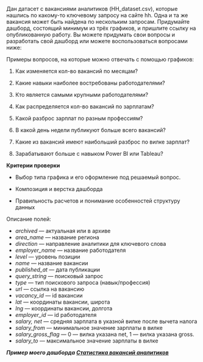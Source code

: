 Дан датасет с вакансиями аналитиков (HH_dataset.csv), которые нашлись по какому-то ключевому запросу на сайте hh. Одна и та же вакансия может быть найдена по нескольким запросам. Придумайте дашборд, состоящий минимум из трёх графиков, и пришлите ссылку на опубликованную работу. Вы можете придумать свои вопросы и разработать свой дашборд или можете воспользоваться вопросами ниже:

Примеры вопросов, на которые можно отвечать с помощью графиков:

1. Как изменяется кол-во вакансий по месяцам?

2. Какие навыки наиболее востребованы работодателями?

3. Кто является самыми крупными работодателями?

4. Как распределяется кол-во вакансий по зарплатам?

5. Какой разброс зарплат по разным профессиям?

6. В какой день недели публикуют больше всего вакансий?

7. Какие из вакансий имеют наибольший разброс по вилке зарплат?

8. Зарабатывают больше с навыком Power BI или Tableau?

**Критерии проверки**

- Выбор типа графика и его оформление под решаемый вопрос. 

- Композиция и верстка дашборда

- Правильность расчетов и понимание особенностей структуру данных

Описание полей:

+ *archived* — актуальная или в архиве
+ *area_name* — название региона 
+ *direction* — направление аналитики для ключевого слова
+ *employer_name* — название работодателя 
+ *level* — уровень позиции
+ *name* — название вакансии
+ *published_at* — дата публикации 
+ *query_string* — поисковый запрос
+ *type* — тип поискового запроса (навык/профессия)
+ *url* — ссылка на вакансию
+ *vacancy_id* — id вакансии
+ *lat* — координаты вакансии, широта
+ *lng* — координаты вакансии, долгота
+ *employer_id* — id работодателя 
+ *salary, net* — средняя зарплата в указной вилке после вычета налога
+ *salary_from* — минимальное значение зарплаты в вилке
+ *salary_gross_flag* — 0 — вилка указана net, 1 — вилка указана gross.
+ *salary_to* — максимальное значение зарплаты в вилке

***Пример моего дашборда [Статистика вакансий аналитиков](https://public.tableau.com/app/profile/.58105524/viz/lesson_2_17206363580790/D?publish=yes)***
